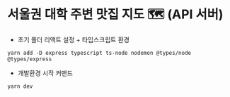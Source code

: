 # 서울권 대학 주변 맛집 지도 🗺 (API 서버)

- 초기 폴더 리액트 설정 + 타입스크립트 환경

```
yarn add -D express typescript ts-node nodemon @types/node @types/express
```

- 개발환경 시작 커맨드

```
yarn dev
```
